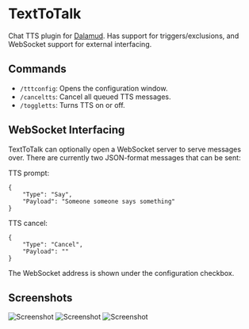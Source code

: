 # TextToTalk
Chat TTS plugin for [Dalamud](https://github.com/goatcorp/Dalamud). Has support for triggers/exclusions, and WebSocket support for external interfacing.

## Commands
* `/tttconfig`: Opens the configuration window.
* `/canceltts`: Cancel all queued TTS messages.
* `/toggletts`: Turns TTS on or off.

## WebSocket Interfacing
TextToTalk can optionally open a WebSocket server to serve messages over. There are currently two JSON-format messages that can be sent:

TTS prompt:
```
{
	"Type": "Say",
	"Payload": "Someone someone says something"
}
```

TTS cancel:
```
{
	"Type": "Cancel",
	"Payload": ""
}
```

The WebSocket address is shown under the configuration checkbox.

## Screenshots
![Screenshot](https://raw.githubusercontent.com/karashiiro/TextToTalk/master/Assets/0.png)
![Screenshot](https://raw.githubusercontent.com/karashiiro/TextToTalk/master/Assets/1.png)
![Screenshot](https://raw.githubusercontent.com/karashiiro/TextToTalk/master/Assets/2.png)
